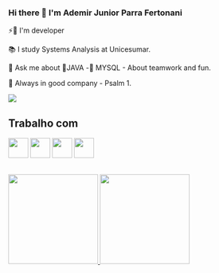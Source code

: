 ### Hi there 👋 I'm Ademir Junior Parra Fertonani  
⚡🚀 I'm developer

📚 I study Systems Analysis at Unicesumar.

💬 Ask me about 💚JAVA -💚 MYSQL - About teamwork and fun.

🌱 Always in good company - Psalm 1. 

<a href=https://www.linkedin.com/in/jrfertonani/ target="_blank"><img src="https://img.shields.io/badge/-LinkedIn-%230077B5?style=for-the-badge&logo=linkedin&logoColor=white" target="_blank"></a> 

## Trabalho com

 <img src="https://cdn.jsdelivr.net/gh/devicons/devicon/icons/spring/spring-original-wordmark.svg" width="40" height="40"/>  <img src="https://cdn.jsdelivr.net/gh/devicons/devicon/icons/java/java-original-wordmark.svg" width="40" height="40"/>  <img src="https://cdn.jsdelivr.net/gh/devicons/devicon/icons/angularjs/angularjs-original.svg" width="40" height="40"/>  <img src="https://cdn.jsdelivr.net/gh/devicons/devicon/icons/mysql/mysql-original.svg" width="40" height="40"/>
  

##

  <a href="https://github.com/jrfertonani">
  <img height="180em" src="https://github-readme-stats.vercel.app/api?username=jrfertonani&show_icons=true&theme=dracula&include_all_commits=true&count_private=true"/>
  <img height="180em" src="https://github-readme-stats.vercel.app/api/top-langs/?username=jrfertonani&layout=compact&langs_count=7&theme=dracula"/>
</div>

##

<div style="display: inline_block"><br>
